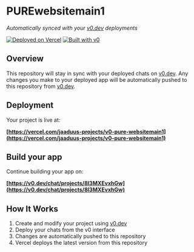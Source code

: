 # PUREwebsitemain1

*Automatically synced with your [v0.dev](https://v0.dev) deployments*

[![Deployed on Vercel](https://img.shields.io/badge/Deployed%20on-Vercel-black?style=for-the-badge&logo=vercel)](https://vercel.com/jaaduus-projects/v0-pure-websitemain1)
[![Built with v0](https://img.shields.io/badge/Built%20with-v0.dev-black?style=for-the-badge)](https://v0.dev/chat/projects/8l3MXEvxhGw)

## Overview

This repository will stay in sync with your deployed chats on [v0.dev](https://v0.dev).
Any changes you make to your deployed app will be automatically pushed to this repository from [v0.dev](https://v0.dev).

## Deployment

Your project is live at:

**[https://vercel.com/jaaduus-projects/v0-pure-websitemain1](https://vercel.com/jaaduus-projects/v0-pure-websitemain1)**

## Build your app

Continue building your app on:

**[https://v0.dev/chat/projects/8l3MXEvxhGw](https://v0.dev/chat/projects/8l3MXEvxhGw)**

## How It Works

1. Create and modify your project using [v0.dev](https://v0.dev)
2. Deploy your chats from the v0 interface
3. Changes are automatically pushed to this repository
4. Vercel deploys the latest version from this repository
